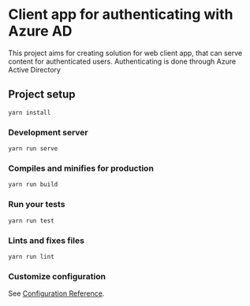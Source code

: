 # Client app for authenticating with Azure AD
This project aims for creating solution for web client app, that can serve content for authenticated users.
Authenticating is done through Azure Active Directory

## Project setup
```
yarn install
```

### Development server
```
yarn run serve
```

### Compiles and minifies for production
```
yarn run build
```

### Run your tests
```
yarn run test
```

### Lints and fixes files
```
yarn run lint
```

### Customize configuration
See [Configuration Reference](https://cli.vuejs.org/config/).
